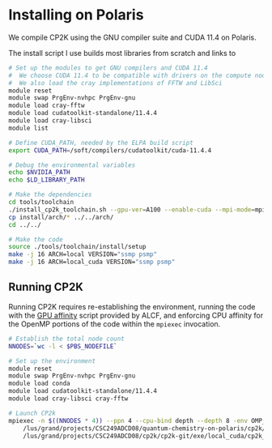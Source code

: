 # Installing on Polaris

We compile CP2K using the GNU compiler suite and CUDA 11.4 on Polaris. 

The install script I use builds most libraries from scratch and links to 

```bash
# Set up the modules to get GNU compilers and CUDA 11.4
#  We choose CUDA 11.4 to be compatible with drivers on the compute nodes
#  We also load the cray implementations of FFTW and LibSci
module reset
module swap PrgEnv-nvhpc PrgEnv-gnu
module load cray-fftw
module load cudatoolkit-standalone/11.4.4
module load cray-libsci
module list

# Define CUDA_PATH, needed by the ELPA build script
export CUDA_PATH=/soft/compilers/cudatoolkit/cuda-11.4.4

# Debug the environmental variables
echo $NVIDIA_PATH
echo $LD_LIBRARY_PATH

# Make the dependencies
cd tools/toolchain
./install_cp2k_toolchain.sh --gpu-ver=A100 --enable-cuda --mpi-mode=mpich | tee install.log
cp install/arch/* ../../arch/
cd ../../

# Make the code
source ./tools/toolchain/install/setup
make -j 16 ARCH=local VERSION="ssmp psmp"
make -j 16 ARCH=local_cuda VERSION="ssmp psmp"
```

## Running CP2K

Running CP2K requires re-establishing the environment,
running the code with the [GPU affinity](https://docs.alcf.anl.gov/polaris/queueing-and-running-jobs/example-job-scripts/#setting-mpi-gpu-affinity)
script provided by ALCF,
and enforcing CPU affinity for the OpenMP portions of the code within the `mpiexec` invocation.


```bash
# Establish the total node count
NNODES=`wc -l < $PBS_NODEFILE`

# Set up the environment
module reset
module swap PrgEnv-nvhpc PrgEnv-gnu
module load conda
module load cudatoolkit-standalone/11.4.4
module load cray-libsci cray-fftw

# Launch CP2k
mpiexec -n $((NNODES * 4)) --ppn 4 --cpu-bind depth --depth 8 -env OMP_NUM_THREADS=8 \
    /lus/grand/projects/CSC249ADCD08/quantum-chemistry-on-polaris/cp2k/mt-polaris-serial/set_affinity_gpu_polaris.sh
    /lus/grand/projects/CSC249ADCD08/cp2k/cp2k-git/exe/local_cuda/cp2k_shell.psmp
```


